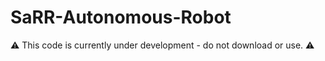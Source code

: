 # SaRR-Autonomous-Robot

:warning: This code is currently under development - do not download or use. :warning:
